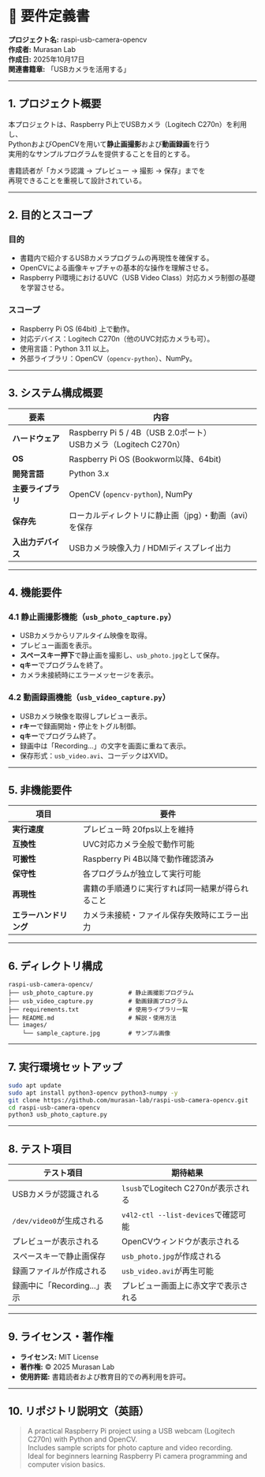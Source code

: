 # 📘 要件定義書  
**プロジェクト名:** raspi-usb-camera-opencv  
**作成者:** Murasan Lab  
**作成日:** 2025年10月17日  
**関連書籍章:** 「USBカメラを活用する」  

---

## 1. プロジェクト概要

本プロジェクトは、Raspberry Pi上でUSBカメラ（Logitech C270n）を利用し、  
PythonおよびOpenCVを用いて**静止画撮影**および**動画録画**を行う  
実用的なサンプルプログラムを提供することを目的とする。  

書籍読者が「カメラ認識 → プレビュー → 撮影 → 保存」までを  
再現できることを重視して設計されている。  

---

## 2. 目的とスコープ

### 目的
- 書籍内で紹介するUSBカメラプログラムの再現性を確保する。  
- OpenCVによる画像キャプチャの基本的な操作を理解させる。  
- Raspberry Pi環境におけるUVC（USB Video Class）対応カメラ制御の基礎を学習させる。  

### スコープ
- Raspberry Pi OS (64bit) 上で動作。  
- 対応デバイス：Logitech C270n（他のUVC対応カメラも可）。  
- 使用言語：Python 3.11 以上。  
- 外部ライブラリ：OpenCV（`opencv-python`）、NumPy。  

---

## 3. システム構成概要

| 要素 | 内容 |
|------|------|
| **ハードウェア** | Raspberry Pi 5 / 4B（USB 2.0ポート）<br>USBカメラ（Logitech C270n） |
| **OS** | Raspberry Pi OS (Bookworm以降、64bit) |
| **開発言語** | Python 3.x |
| **主要ライブラリ** | OpenCV (`opencv-python`), NumPy |
| **保存先** | ローカルディレクトリに静止画（jpg）・動画（avi）を保存 |
| **入出力デバイス** | USBカメラ映像入力 / HDMIディスプレイ出力 |

---

## 4. 機能要件

### 4.1 静止画撮影機能（`usb_photo_capture.py`）
- USBカメラからリアルタイム映像を取得。  
- プレビュー画面を表示。  
- **スペースキー押下**で静止画を撮影し、`usb_photo.jpg`として保存。  
- **qキー**でプログラムを終了。  
- カメラ未接続時にエラーメッセージを表示。

### 4.2 動画録画機能（`usb_video_capture.py`）
- USBカメラ映像を取得しプレビュー表示。  
- **rキー**で録画開始・停止をトグル制御。  
- **qキー**でプログラム終了。  
- 録画中は「Recording...」の文字を画面に重ねて表示。  
- 保存形式：`usb_video.avi`、コーデックはXVID。  

---

## 5. 非機能要件

| 項目 | 要件 |
|------|------|
| **実行速度** | プレビュー時 20fps以上を維持 |
| **互換性** | UVC対応カメラ全般で動作可能 |
| **可搬性** | Raspberry Pi 4B以降で動作確認済み |
| **保守性** | 各プログラムが独立して実行可能 |
| **再現性** | 書籍の手順通りに実行すれば同一結果が得られること |
| **エラーハンドリング** | カメラ未接続・ファイル保存失敗時にエラー出力 |

---

## 6. ディレクトリ構成

```
raspi-usb-camera-opencv/
├── usb_photo_capture.py          # 静止画撮影プログラム
├── usb_video_capture.py          # 動画録画プログラム
├── requirements.txt              # 使用ライブラリ一覧
├── README.md                     # 解説・使用方法
└── images/
    └── sample_capture.jpg        # サンプル画像
```

---

## 7. 実行環境セットアップ

```bash
sudo apt update
sudo apt install python3-opencv python3-numpy -y
git clone https://github.com/murasan-lab/raspi-usb-camera-opencv.git
cd raspi-usb-camera-opencv
python3 usb_photo_capture.py
```

---

## 8. テスト項目

| テスト項目 | 期待結果 |
|-------------|-----------|
| USBカメラが認識される | `lsusb`でLogitech C270nが表示される |
| `/dev/video0`が生成される | `v4l2-ctl --list-devices`で確認可能 |
| プレビューが表示される | OpenCVウィンドウが表示される |
| スペースキーで静止画保存 | `usb_photo.jpg`が作成される |
| 録画ファイルが作成される | `usb_video.avi`が再生可能 |
| 録画中に「Recording...」表示 | プレビュー画面上に赤文字で表示される |

---

## 9. ライセンス・著作権

- **ライセンス:** MIT License  
- **著作権:** © 2025 Murasan Lab  
- **使用許諾:** 書籍読者および教育目的での再利用を許可。  

---

## 10. リポジトリ説明文（英語）

> A practical Raspberry Pi project using a USB webcam (Logitech C270n) with Python and OpenCV.  
> Includes sample scripts for photo capture and video recording.  
> Ideal for beginners learning Raspberry Pi camera programming and computer vision basics.  
